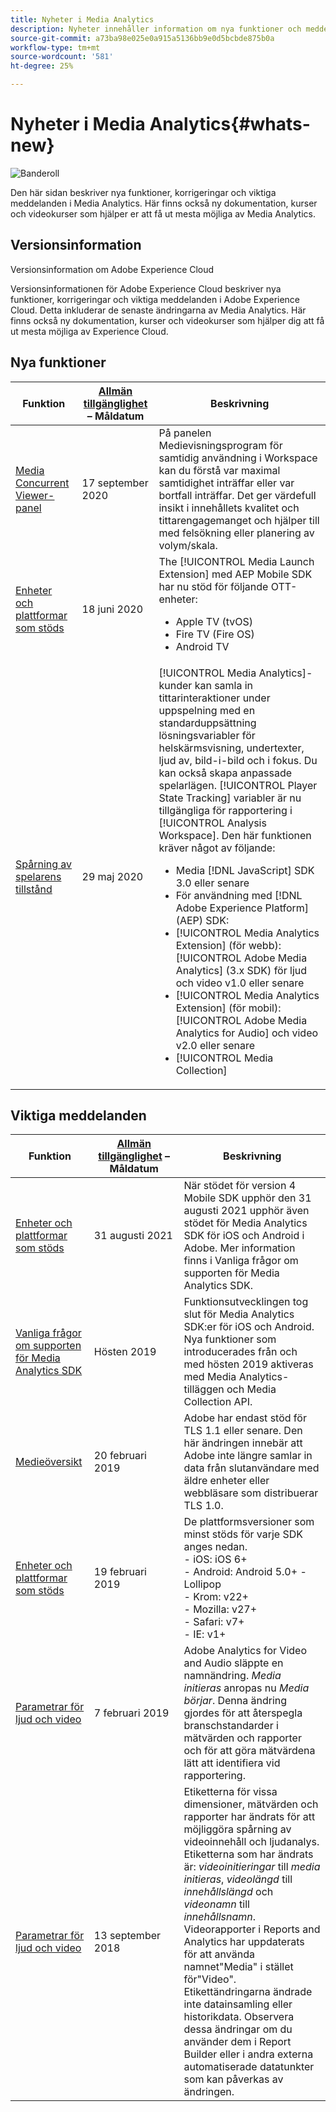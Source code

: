 ```yaml
---
title: Nyheter i Media Analytics
description: Nyheter innehåller information om nya funktioner och meddelanden.
source-git-commit: a73ba98e025e0a915a5136bb9e0d5bcbde875b0a
workflow-type: tm+mt
source-wordcount: '581'
ht-degree: 25%

---
```



# Nyheter i Media Analytics{#whats-new}

![Banderoll](assets/media_analytics_banner.png)


Den här sidan beskriver nya funktioner, korrigeringar och viktiga meddelanden i Media Analytics. Här finns också ny dokumentation, kurser och videokurser som hjälper er att få ut mesta möjliga av Media Analytics.


## Versionsinformation

Versionsinformation om Adobe Experience Cloud

Versionsinformationen för Adobe Experience Cloud beskriver nya funktioner, korrigeringar och viktiga meddelanden i Adobe Experience Cloud. Detta inkluderar de senaste ändringarna av Media Analytics. Här finns också ny dokumentation, kurser och videokurser som hjälper dig att få ut mesta möjliga av Experience Cloud.

## Nya funktioner

| Funktion | [Allmän tillgänglighet](https://experienceleague.adobe.com/docs/analytics/landing/an-releases.html) – Måldatum | Beskrivning |
| ----------- | ---------- | ---------- |
| [Media Concurrent Viewer-panel](media-reports/media-workspace-panels/media-concurrent-viewers.md) | 17 september 2020 | På panelen Medievisningsprogram för samtidig användning i Workspace kan du förstå var maximal samtidighet inträffar eller var bortfall inträffar. Det ger värdefull insikt i innehållets kvalitet och tittarengagemanget och hjälper till med felsökning eller planering av volym/skala. |
| [Enheter och plattformar som stöds](../getting-started/supported-devices.md) | 18 juni 2020 | The [!UICONTROL Media Launch Extension] med AEP Mobile SDK har nu stöd för följande OTT-enheter:<ul><li>Apple TV (tvOS)</li><li>Fire TV (Fire OS)</li><li>Android TV</li></ul> |
| [Spårning av spelarens tillstånd](https://experienceleague.adobe.com/docs/media-analytics/using/player-state-tracking/player-state-overview.html) | 29 maj 2020 | [!UICONTROL Media Analytics]-kunder kan samla in tittarinteraktioner under uppspelning med en standarduppsättning lösningsvariabler för helskärmsvisning, undertexter, ljud av, bild-i-bild och i fokus. Du kan också skapa anpassade spelarlägen. [!UICONTROL Player State Tracking] variabler är nu tillgängliga för rapportering i [!UICONTROL Analysis Workspace]. Den här funktionen kräver något av följande: <ul><li>Media [!DNL JavaScript] SDK 3.0 eller senare</li><li>För användning med [!DNL Adobe Experience Platform] (AEP) SDK:</li><li>[!UICONTROL Media Analytics Extension] (för webb): [!UICONTROL Adobe Media Analytics] (3.x SDK) för ljud och video v1.0 eller senare</li><li>[!UICONTROL Media Analytics Extension] (för mobil): [!UICONTROL Adobe Media Analytics for Audio] och video v2.0 eller senare</li><li>[!UICONTROL Media Collection]</li></ul> |


## Viktiga meddelanden

| Funktion | [Allmän tillgänglighet](https://experienceleague.adobe.com/docs/analytics/landing/an-releases.html) – Måldatum | Beskrivning |
| ----------- | ---------- | ---------- |
| [Enheter och plattformar som stöds](../getting-started/supported-devices.md) | 31 augusti 2021 | När stödet för version 4 Mobile SDK upphör den 31 augusti 2021 upphör även stödet för Media Analytics SDK för iOS och Android i Adobe. Mer information finns i Vanliga frågor om supporten för Media Analytics SDK. |
| [Vanliga frågor om supporten för Media Analytics SDK](sdk-implement/end-of-support-faqs.md) | Hösten 2019 | Funktionsutvecklingen tog slut för Media Analytics SDK:er för iOS och Android.  Nya funktioner som introducerades från och med hösten 2019 aktiveras med Media Analytics-tilläggen och Media Collection API. |
| [Medieöversikt](media-overview.md) | 20 februari 2019 | Adobe har endast stöd för TLS 1.1 eller senare. Den här ändringen innebär att Adobe inte längre samlar in data från slutanvändare med äldre enheter eller webbläsare som distribuerar TLS 1.0. |
| [Enheter och plattformar som stöds](../getting-started/supported-devices.md) | 19 februari 2019 | De plattformsversioner som minst stöds för varje SDK anges nedan. <br>- iOS: iOS 6+ <br>- Android: Android 5.0+ - Lollipop <br>- Krom: v22+<br>- Mozilla: v27+<br>- Safari: v7+<br>- IE: v1+ |
| [Parametrar för ljud och video](metrics-and-metadata/audio-video-parameters.md) | 7 februari 2019 | Adobe Analytics for Video and Audio släppte en namnändring. <i>Media initieras</i> anropas nu <i>Media börjar</i>. Denna ändring gjordes för att återspegla branschstandarder i mätvärden och rapporter och för att göra mätvärdena lätt att identifiera vid rapportering. |
| [Parametrar för ljud och video](metrics-and-metadata/audio-video-parameters.md) | 13 september 2018 | Etiketterna för vissa dimensioner, mätvärden och rapporter har ändrats för att möjliggöra spårning av videoinnehåll och ljudanalys. Etiketterna som har ändrats är: *videoinitieringar* till *media initieras*, *videolängd* till *innehållslängd* och *videonamn* till *innehållsnamn*. Videorapporter i Reports and Analytics har uppdaterats för att använda namnet&quot;Media&quot; i stället för&quot;Video&quot;. Etikettändringarna ändrade inte datainsamling eller historikdata. Observera dessa ändringar om du använder dem i Report Builder eller i andra externa automatiserade datatunkter som kan påverkas av ändringen. |




<!-- | title | date | description | -->
